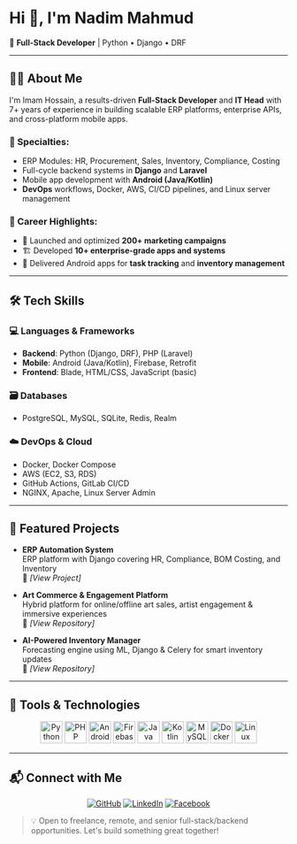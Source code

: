 
# Hi 👋, I'm Nadim Mahmud

🚀 **Full-Stack Developer** | Python • Django • DRF

---

## 👨‍💻 About Me

I'm Imam Hossain, a results-driven **Full-Stack Developer** and **IT Head** with 7+ years of experience in building scalable ERP platforms, enterprise APIs, and cross-platform mobile apps.

### 🔧 Specialties:
- ERP Modules: HR, Procurement, Sales, Inventory, Compliance, Costing  
- Full-cycle backend systems in **Django** and **Laravel**  
- Mobile app development with **Android (Java/Kotlin)**  
- **DevOps** workflows, Docker, AWS, CI/CD pipelines, and Linux server management

### 🎯 Career Highlights:
- 🚀 Launched and optimized **200+ marketing campaigns**  
- 🏗 Developed **10+ enterprise-grade apps and systems**  
- 📱 Delivered Android apps for **task tracking** and **inventory management**

---

## 🛠 Tech Skills

### 💻 Languages & Frameworks
- **Backend**: Python (Django, DRF), PHP (Laravel)  
- **Mobile**: Android (Java/Kotlin), Firebase, Retrofit  
- **Frontend**: Blade, HTML/CSS, JavaScript (basic)

### 🗃️ Databases
- PostgreSQL, MySQL, SQLite, Redis, Realm

### ☁️ DevOps & Cloud
- Docker, Docker Compose  
- AWS (EC2, S3, RDS)  
- GitHub Actions, GitLab CI/CD  
- NGINX, Apache, Linux Server Admin

---

## 🚀 Featured Projects

- **ERP Automation System**  
  ERP platform with Django covering HR, Compliance, BOM Costing, and Inventory  
  🔗 *[View Project]*

- **Art Commerce & Engagement Platform**  
  Hybrid platform for online/offline art sales, artist engagement & immersive experiences  
  🔗 *[View Repository]*

- **AI-Powered Inventory Manager**  
  Forecasting engine using ML, Django & Celery for smart inventory updates  
  🔗 *[View Repository]*

---

## 🧰 Tools & Technologies

<p align="center">
  <img src="https://cdn.jsdelivr.net/gh/devicons/devicon/icons/python/python-original.svg" height="40" alt="Python"/>
  <img src="https://cdn.jsdelivr.net/gh/devicons/devicon/icons/php/php-original.svg" height="40" alt="PHP"/>
  <img src="https://cdn.jsdelivr.net/gh/devicons/devicon/icons/android/android-original.svg" height="40" alt="Android"/>
  <img src="https://cdn.jsdelivr.net/gh/devicons/devicon/icons/firebase/firebase-plain.svg" height="40" alt="Firebase"/>
  <img src="https://cdn.jsdelivr.net/gh/devicons/devicon/icons/java/java-original.svg" height="40" alt="Java"/>
  <img src="https://cdn.jsdelivr.net/gh/devicons/devicon/icons/kotlin/kotlin-original.svg" height="40" alt="Kotlin"/>
  <img src="https://cdn.jsdelivr.net/gh/devicons/devicon/icons/mysql/mysql-original.svg" height="40" alt="MySQL"/>
  <img src="https://cdn.jsdelivr.net/gh/devicons/devicon/icons/docker/docker-original.svg" height="40" alt="Docker"/>
  <img src="https://cdn.jsdelivr.net/gh/devicons/devicon/icons/linux/linux-original.svg" height="40" alt="Linux"/>
</p>

---

## 📬 Connect with Me

<p align="center">
  <a href="https://github.com/nadeemmaahmud" target="_blank"><img src="https://img.shields.io/badge/GitHub-100000?style=for-the-badge&logo=github&logoColor=white" alt="GitHub"/></a>
  <a href="https://www.linkedin.com/in/nadeemmaahmud/" target="_blank"><img src="https://img.shields.io/badge/LinkedIn-0077B5?style=for-the-badge&logo=linkedin&logoColor=white" alt="LinkedIn"/></a>
  <a href="https://facebook.com/nadeemmaahmud" target="_blank"><img src="https://img.shields.io/badge/Facebook-1877F2?style=for-the-badge&logo=facebook&logoColor=white" alt="Facebook"/></a>
</p>

> 💡 Open to freelance, remote, and senior full-stack/backend opportunities. Let's build something great together!

